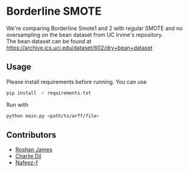 
# Borderline SMOTE
We're comparing Borderline Smote1 and 2 with regular SMOTE and no oversampling on the bean dataset from UC Irvine's repository. <br>
The bean dataset can be found at https://archive.ics.uci.edu/dataset/602/dry+bean+dataset
## Usage
Please install requirements before running. You can use
```bash
pip install -r requirements.txt
```
Run with
```bash
python main.py <path/to/arff/file>
```

## Contributors
+ [Roshan James](https://github.com/sephiroth7712) <br>
+ [Charlie Dil](https://github.com/charliedil) <br>
+ [Nafeez-f](https://github.com/Nafeez-f)
